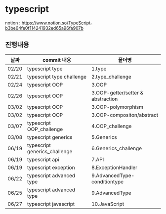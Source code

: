 # typescript
notion : https://www.notion.so/TypeScript-b3be64fe0f114241932ed65a96fa907b

## 진행내용
|날짜|commit 내용|폴더명|
|----|----|----|
|02/20|typescript type|1.type|
|02/21|typescript type challenge|2.type_challenge|
|02/24|typescript OOP|3.OOP|
|02/26|typescript OOP|3.OOP-getter/setter & abstraction|
|03/02|typescript OOP|3.OOP-polymorphism|
|03/02|typescript OOP|3.OOP-compositon/abstract|
|03/07|typescript OOP_challenge|4.OOP_challenge|
|03/08|typescript generics|5.Generics|
|06/19|typescript generics_challenge|6.Generics_challenge|
|06/19|typescript api|7.API|
|06/19|typescript exception|8.ExceptionHandler|
|06/22|typescript advanced type|9.AdvancedType-conditiontype|
|06/25|typescript advanced type|9.AdvancedType|
|06/27|typescript javascript|10.JavaScript|


